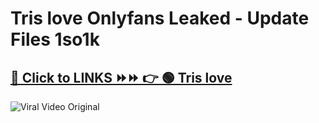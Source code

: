 
 # Tris love Onlyfans Leaked - Update Files 1so1k

## <h2><a href="https://clipsfans.com/Tris_love&ref=git">🔗 Click to LINKS ⏩⏩ 👉 🟢 Tris love </a></h2>

<a href="https://clipsfans.com/Tris_love&ref=git" rel="nofollow" data-target="animated-image.originalLink"><img src="https://i.ibb.co.com/xMMVF88/686577567.gif" alt="Viral Video Original" style="max-width: 100%; display: inline-block;" data-target="animated-image.originalImage"></a>

